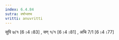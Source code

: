 ```yaml
---
index: 6.4.84
sutra: वर्षाभ्वश्च
vritti: anuvritti
---
```


सुपि ७/१ [6।4।83] , यण् १/१ [6।4।81] , अचि  7/1 [6।4।77] 